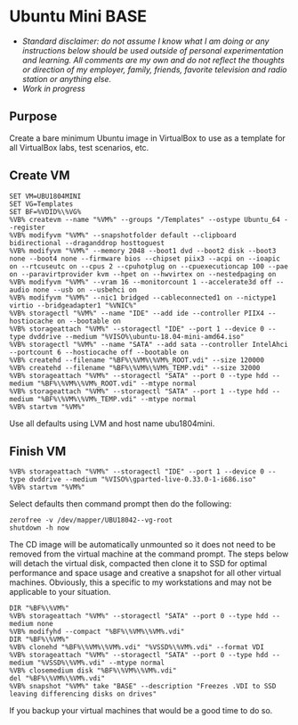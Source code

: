 # Ubuntu Mini BASE

-  *Standard disclaimer: do not assume I know what I am doing or any instructions below should be used outside of personal experimentation and learning. All comments are my own and do not reflect the thoughts or direction of my employer, family, friends, favorite television and radio station or anything else.*
-  *Work in progress*

## Purpose

Create a bare minimum Ubuntu image in VirtualBox to use as a template for all VirtualBox labs, test scenarios, etc.

## Create VM
```
SET VM=UBU1804MINI
SET VG=Templates
SET BF=%VDID%\%VG%
%VB% createvm --name "%VM%" --groups "/Templates" --ostype Ubuntu_64 --register
%VB% modifyvm "%VM%" --snapshotfolder default --clipboard bidirectional --draganddrop hosttoguest
%VB% modifyvm "%VM%" --memory 2048 --boot1 dvd --boot2 disk --boot3 none --boot4 none --firmware bios --chipset piix3 --acpi on --ioapic on --rtcuseutc on --cpus 2 --cpuhotplug on --cpuexecutioncap 100 --pae on --paravirtprovider kvm --hpet on --hwvirtex on --nestedpaging on
%VB% modifyvm "%VM%" --vram 16 --monitorcount 1 --accelerate3d off --audio none --usb on --usbehci on
%VB% modifyvm "%VM%" --nic1 bridged --cableconnected1 on --nictype1 virtio --bridgeadapter1 "%VNIC%"
%VB% storagectl "%VM%" --name "IDE" --add ide --controller PIIX4 --hostiocache on --bootable on
%VB% storageattach "%VM%" --storagectl "IDE" --port 1 --device 0 --type dvddrive --medium "%VISO%\ubuntu-18.04-mini-amd64.iso"
%VB% storagectl "%VM%" --name "SATA" --add sata --controller IntelAhci --portcount 6 --hostiocache off --bootable on
%VB% createhd --filename "%BF%\%VM%\%VM%_ROOT.vdi" --size 120000
%VB% createhd --filename "%BF%\%VM%\%VM%_TEMP.vdi" --size 32000
%VB% storageattach "%VM%" --storagectl "SATA" --port 0 --type hdd --medium "%BF%\%VM%\%VM%_ROOT.vdi" --mtype normal
%VB% storageattach "%VM%" --storagectl "SATA" --port 1 --type hdd --medium "%BF%\%VM%\%VM%_TEMP.vdi" --mtype normal
%VB% startvm "%VM%"
```
Use all defaults using LVM and host name ubu1804mini. 

## Finish VM

```
%VB% storageattach "%VM%" --storagectl "IDE" --port 1 --device 0 --type dvddrive --medium "%VISO%\gparted-live-0.33.0-1-i686.iso"
%VB% startvm "%VM%"
```

Select defaults then command prompt then do the following:

```Shell
zerofree -v /dev/mapper/UBU18042--vg-root
shutdown -h now
```

The CD image will be automatically unmounted so it does not need to be removed from the virtual machine at the command prompt. The steps below will detach the virtual disk, compacted then clone it to SSD for optimal performance and space usage and creative a snapshot for all other virtual machines. Obviously, this a specific to my workstations and may not be applicable to your situation.

```
DIR "%BF%\%VM%"
%VB% storageattach "%VM%" --storagectl "SATA" --port 0 --type hdd --medium none
%VB% modifyhd --compact "%BF%\%VM%\%VM%.vdi"
DIR "%BF%\%VM%"
%VB% clonehd "%BF%\%VM%\%VM%.vdi" "%VSSD%\%VM%.vdi" --format VDI
%VB% storageattach "%VM%" --storagectl "SATA" --port 0 --type hdd --medium "%VSSD%\%VM%.vdi" --mtype normal
%VB% closemedium disk "%BF%\%VM%\%VM%.vdi"
del "%BF%\%VM%\%VM%.vdi"
%VB% snapshot "%VM%" take "BASE" --description "Freezes .VDI to SSD leaving differencing disks on drives"
```

If you backup your virtual machines that would be a good time to do so.